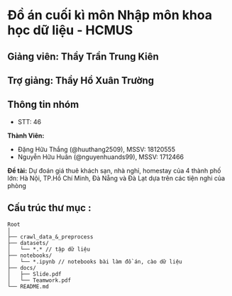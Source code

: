 # Đồ án cuối kì môn Nhập môn khoa học dữ liệu - HCMUS
## Giảng viên: Thầy Trần Trung Kiên
## Trợ giảng: Thầy Hồ Xuân Trường

## Thông tin nhóm
- STT: 46

**Thành Viên:**
- Đặng Hữu Thắng (@huuthang2509),   MSSV: 18120555
- Nguyễn Hữu Huân (@nguyenhuands99),  MSSV: 1712466

**Đề tài:** Dự đoán giá thuê khách sạn, nhà nghỉ, homestay của 4 thành phố lớn: Hà Nội, TP.Hồ Chí Minh, Đà Nẵng và Đà Lạt dựa trên các tiện nghi của phòng

## Cấu trúc thư mục :
```
Root
│
├── crawl_data_&_preprocess
├── datasets/
│   └── *.* // tập dữ liệu
├── notebooks/
│   └── *.ipynb // notebooks bài làm đồ án, cào dữ liệu
├── docs/
│   ├── Slide.pdf
│   └── Teamwork.pdf
└── README.md
```
